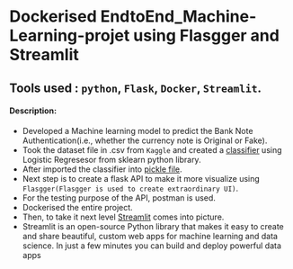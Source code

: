 # Dockerised EndtoEnd_Machine-Learning-projet using Flasgger and Streamlit

## Tools used : `python`, `Flask`, `Docker`, `Streamlit`.

#### Description:

- Developed a Machine learning model to predict the Bank Note Authentication(i.e., whether the currency note is Original or Fake).
- Took the dataset file in .csv from `Kaggle` and created a [classifier](https://github.com/raghu826/EndtoEnd_Machine-Learning-projet/blob/master/Model.ipynb) using Logistic Regresesor from sklearn python library.
- After imported the classifier into [pickle file](https://github.com/raghu826/EndtoEnd_Machine-Learning-projet/blob/master/model.pkl).
- Next step is to create a flask API to make it more visualize using `Flasgger(Flasgger is used to create extraordinary UI)`.
- For the testing purpose of the API, postman is used.
- Dockerised the entire project.
- Then, to take it next level [Streamlit](https://github.com/raghu826/EndtoEnd_Machine-Learning-projet/blob/master/Streamlit.JPG) comes into picture.
- Streamlit is an open-source Python library that makes it easy to create and share beautiful, custom web apps for machine learning and data science. In just a few minutes you can build and deploy powerful data apps





